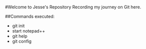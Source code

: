 #Welcome to Jesse's Repository
Recording my journey on Git here.

##Commands executed:
- git init
- start notepad++ <file path>
- git help
- git config